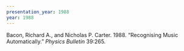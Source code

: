 ```yaml
---
presentation_year: 1988
year: 1988
---
```


Bacon, Richard A., and Nicholas P. Carter. 1988. “Recognising Music Automatically.” <i>Physics Bulletin</i> 39:265.